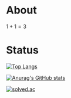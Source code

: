 # About
$1+1=3$
# Status
[![Top Langs](https://github-readme-stats.vercel.app/api/top-langs/?username=repryty&layout=compact)](https://github.com/anuraghazra/github-readme-stats)

[![Anurag's GitHub stats](https://github-readme-stats.vercel.app/api?username=repryty)](https://github.com/anuraghazra/github-readme-stats)

[![solved.ac](http://mazassumnida.wtf/api/v2/generate_badge?boj=repryty)](https://solved.ac/profile/repryty)
